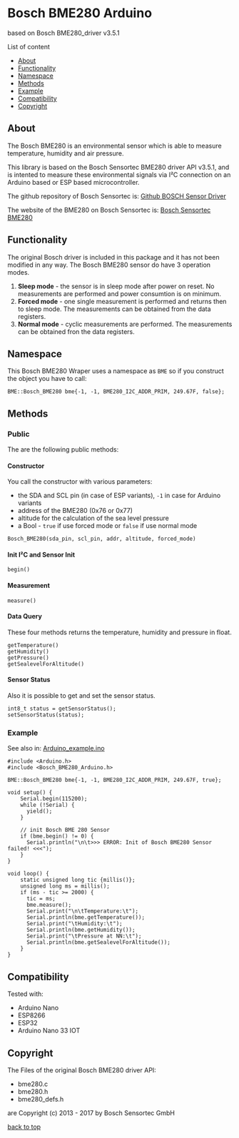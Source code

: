 # Bosch BME280 Arduino
based on Bosch BME280_driver v3.5.1

List of content<br>
* [About](#about)<br>
* [Functionality](#functionality)<br>
* [Namespace](#namespace)<br>
* [Methods](#methods)<br>
* [Example](#example)<br>
* [Compatibility](#compatibility)
* [Copyright](#copyright)


## About
The Bosch BME280 is an environmental sensor which is able to measure temperature, humidity and air pressure.

This library is based on the Bosch Sensortec BME280 driver API v3.5.1, and is intented to measure these environmental signals via I²C connection on an Arduino based or ESP based microcontroller.

The github repository of Bosch Sensortec is: [Github BOSCH Sensor Driver](https://github.com/BoschSensortec/BME280_driver)

The website of the BME280 on Bosch Sensortec is: [Bosch Sensortec BME280](https://www.bosch-sensortec.com/products/environmental-sensors/humidity-sensors-bme280/)

## Functionality
The original Bosch driver is included in this package and it has not been modified in any way.
The Bosch BME280 sensor do have 3 operation modes.
1. **Sleep mode** - the sensor is in sleep mode after power on reset. No measurements are performed and power consumtion is on minimum.
2. **Forced mode** - one single measurement is performed and returns then to sleep mode. The measurements can be obtained from the data registers.
3. **Normal mode** - cyclic measurements are performed. The measurements can be obtained fron the data registers.

## Namespace
This Bosch BME280 Wraper uses a namespace as `BME` so if you construct the object you have to call:
```
BME::Bosch_BME280 bme{-1, -1, BME280_I2C_ADDR_PRIM, 249.67F, false};
```

## Methods
### Public
The are the following public methods:

#### Constructor
You call the constructor with various parameters:
* the SDA and SCL pin (in case of ESP variants), `-1` in case for Arduino variants
* address of the BME280 (0x76 or 0x77)
* altitude for the calculation of the sea level pressure
* a Bool - `true` if use forced mode or `false` if use normal mode
```
Bosch_BME280(sda_pin, scl_pin, addr, altitude, forced_mode)
```
#### Init I²C and Sensor Init
```
begin()
```
#### Measurement
```
measure()
```
#### Data Query
These four methods returns the temperature, humidity and pressure in float.
```
getTemperature()
getHumidity()
getPressure()
getSealevelForAltitude()
```
#### Sensor Status
Also it is possible to get and set the sensor status.
```
int8_t status = getSensorStatus();
setSensorStatus(status);
```

### Example
See also in:
[Arduino_example.ino](https://github.com/hasenradball/Bosch_BME280_Arduino/blob/master/examples/Arduino_example/Arduino_example.ino)

```
#include <Arduino.h>
#include <Bosch_BME280_Arduino.h>

BME::Bosch_BME280 bme{-1, -1, BME280_I2C_ADDR_PRIM, 249.67F, true};

void setup() {
    Serial.begin(115200);
    while (!Serial) {
      yield();
    }

    // init Bosch BME 280 Sensor
    if (bme.begin() != 0) {
      Serial.println("\n\t>>> ERROR: Init of Bosch BME280 Sensor failed! <<<");
    }
}

void loop() {
    static unsigned long tic {millis()};
    unsigned long ms = millis();
    if (ms - tic >= 2000) {
      tic = ms;
      bme.measure();
      Serial.print("\n\tTemperature:\t");
      Serial.println(bme.getTemperature());
      Serial.print("\tHumidity:\t");
      Serial.println(bme.getHumidity());
      Serial.print("\tPressure at NN:\t");
      Serial.println(bme.getSealevelForAltitude());
    }
}
```


## Compatibility
Tested with:
* Arduino Nano
* ESP8266
* ESP32
* Arduino Nano 33 IOT

## Copyright
The Files of the original Bosch BME280 driver API:
* bme280.c
* bme280.h
* bme280_defs.h

are Copyright (c) 2013 - 2017 by Bosch Sensortec GmbH

[back to top](#bosch-bme280-arduino)
